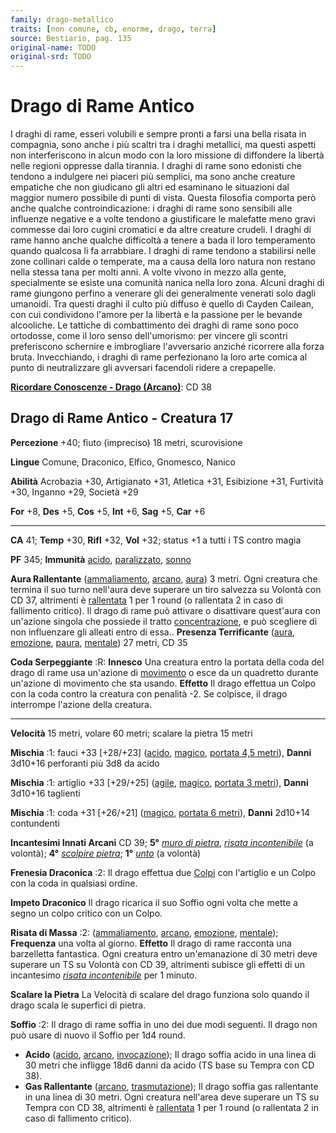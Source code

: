 ```yaml
---
family: drago-metallico
traits: [non comune, cb, enorme, drago, terra]
source: Bestiario, pag. 135
original-name: TODO
original-srd: TODO
---
```


# Drago di Rame Antico

I draghi di rame, esseri volubili e sempre pronti a farsi una bella risata in
compagnia, sono anche i più scaltri tra i draghi metallici, ma questi aspetti
non interferiscono in alcun modo con la loro missione di diffondere la libertà
nelle regioni oppresse dalla tirannia. I draghi di rame sono edonisti che
tendono a indulgere nei piaceri più semplici, ma sono anche creature empatiche
che non giudicano gli altri ed esaminano le situazioni dal maggior numero
possibile di punti di vista. Questa filosofia comporta però anche qualche
controindicazione: i draghi di rame sono sensibili alle influenze negative e a
volte tendono a giustificare le malefatte meno gravi commesse dai loro cugini
cromatici e da altre creature crudeli. I draghi di rame hanno anche qualche
difficoltà a tenere a bada il loro temperamento quando qualcosa li fa
arrabbiare. I draghi di rame tendono a stabilirsi nelle zone collinari calde o
temperate, ma a causa della loro natura non restano nella stessa tana per molti
anni. A volte vivono in mezzo alla gente, specialmente se esiste una comunità
nanica nella loro zona. Alcuni draghi di rame giungono perfino a venerare gli
dei generalmente venerati solo dagli umanoidi. Tra questi draghi il culto più
diffuso è quello di Cayden Cailean, con cui condividono l'amore per la libertà e
la passione per le bevande alcooliche. Le tattiche di combattimento dei draghi
di rame sono poco ortodosse, come il loro senso dell'umorismo: per vincere gli
scontri preferiscono schernire e imbrogliare l'avversario anziché ricorrere alla
forza bruta. Invecchiando, i draghi di rame perfezionano la loro arte comica al
punto di neutralizzare gli avversari facendoli ridere a crepapelle.

**[Ricordare Conoscenze - Drago (Arcano)](/azioni/ricordare-conoscenze)**: CD 38

## Drago di Rame Antico - Creatura 17

**Percezione** +40; fiuto (impreciso) 18 metri, scurovisione

**Lingue** Comune, Draconico, Elfico, Gnomesco, Nanico

**Abilità** Acrobazia +30, Artigianato +31, Atletica +31, Esibizione +31,
Furtività +30, Inganno +29, Società +29

**For** +8, **Des** +5, **Cos** +5, **Int** +6, **Sag** +5, **Car** +6

---

**CA** 41; **Temp** +30, **Rifl** +32, **Vol** +32; status +1 a tutti i TS
contro magia

**PF** 345; **Immunità** [acido](/tratti/acido),
[paralizzato](/tratti/paralizzato), [sonno](/tratti/sonno)

**Aura Rallentante** ([ammaliamento](/tratti/ammaliamento),
[arcano](/tratti/arcano), [aura](/tratti/aura)) 3 metri. Ogni creatura che
termina il suo turno nell'aura deve superare un tiro salvezza su Volontà con CD
37, altrimenti è [rallentata](/condizioni/rallentato) 1 per 1 round (o
rallentata 2 in caso di fallimento critico). Il drago di rame può attivare o
disattivare quest'aura con un'azione singola che possiede il tratto
[concentrazione](/tratti/concentrazione), e può scegliere di non influenzare gli
alleati entro di essa.. **Presenza Terrificante** ([aura](/tratti/aura),
[emozione](/tratti/emozione), [paura](/tratti/paura),
[mentale](/tratti/mentale)) 27 metri, CD 35

**Coda Serpeggiante** :R: **Innesco** Una creatura entro la portata della coda
del drago di rame usa un'azione di [movimento](/tratti/movimento) o esce da un
quadretto durante un'azione di movimento che sta usando. **Effetto** Il drago
effettua un Colpo con la coda contro la creatura con penalità -2. Se colpisce,
il drago interrompe l'azione della creatura.

---

**Velocità** 15 metri, volare 60 metri; scalare la pietra 15 metri

**Mischia** :1: fauci +33 \[+28/+23] ([acido](/tratti/acido),
[magico](/tratti/acido), [portata 4,5 metri](/tratti/portata)), **Danni**
3d10+16 perforanti più 3d8 da acido

**Mischia** :1: artiglio +33 \[+29/+25] ([agile](/tratti/agile),
[magico](/tratti/acido), [portata 3 metri](/tratti/portata)), **Danni** 3d10+16
taglienti

**Mischia** :1: coda +31 \[+26/+21] ([magico](/tratti/acido),
[portata 6 metri](/tratti/portata)), **Danni** 2d10+14 contundenti

**Incantesimi Innati Arcani** CD 39; **5°**
_[muro di pietra](/incantesimi/muro-di-pietra)_,
_[risata incontenibile](/incantesimi/risata-incontenibile)_ (a volontà); **4°**
_[scolpire pietra](/incantesimi/scolpire-pietra)_; **1°**
_[unto](/incantesimi/unto)_ (a volontà)

**Frenesia Draconica** :2: Il drago effettua due [Colpi](/azioni/colpire) con
l'artiglio e un Colpo con la coda in qualsiasi ordine.

**Impeto Draconico** Il drago ricarica il suo Soffio ogni volta che mette a
segno un colpo critico con un Colpo.

**Risata di Massa** :2: ([ammaliamento](/tratti/ammaliamento),
[arcano](/tratti/arcano), [emozione](/tratti/emozione),
[mentale](/tratti/mentale)); **Frequenza** una volta al giorno. **Effetto** Il
drago di rame racconta una barzelletta fantastica. Ogni creatura entro
un'emanazione di 30 metri deve superare un TS su Volontà con CD 39, altrimenti
subisce gli effetti di un incantesimo
_[risata incontenibile](/incantesimi/risata-incontenibile)_ per 1 minuto.

**Scalare la Pietra** La Velocità di scalare del drago funziona solo quando il
drago scala le superfici di pietra.

**Soffio** :2: Il drago di rame soffia in uno dei due modi seguenti. Il drago
non può usare di nuovo il Soffio per 1d4 round.

- **Acido** ([acido](/tratti/acido), [arcano](/tratti/arcano),
  [invocazione](/tratti/invocazione)); Il drago soffia acido in una linea di 30
  metri che infligge 18d6 danni da acido (TS base su Tempra con CD 38).
- **Gas Rallentante** ([arcano](/tratti/arcano),
  [trasmutazione](/tratti/trasmutazione)); Il drago soffia gas rallentante in
  una linea di 30 metri. Ogni creatura nell'area deve superare un TS su Tempra
  con CD 38, altrimenti è [rallentata](/condizioni/rallentato) 1 per 1 round (o
  rallentata 2 in caso di fallimento critico).
